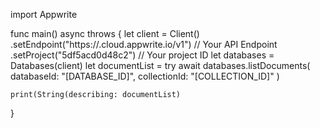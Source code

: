 import Appwrite

func main() async throws {
    let client = Client()
      .setEndpoint("https://<REGION>.cloud.appwrite.io/v1") // Your API Endpoint
      .setProject("5df5acd0d48c2") // Your project ID
    let databases = Databases(client)
    let documentList = try await databases.listDocuments(
        databaseId: "[DATABASE_ID]",
        collectionId: "[COLLECTION_ID]"
    )

    print(String(describing: documentList)
}
